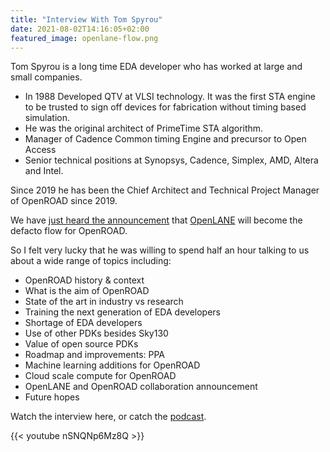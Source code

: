 ```yaml
---
title: "Interview With Tom Spyrou"
date: 2021-08-02T14:16:05+02:00
featured_image: openlane-flow.png
---
```


Tom Spyrou is a long time EDA developer who has worked at large and small companies.

* In 1988 Developed QTV at VLSI technology. It was the first STA engine to be trusted to sign off devices for fabrication without timing based simulation. 
* He was the original architect of PrimeTime STA algorithm.
* Manager of Cadence Common timing Engine and precursor to Open Access
* Senior technical positions at Synopsys, Cadence, Simplex, AMD, Altera and Intel.

Since 2019 he has been the Chief Architect and Technical Project Manager of OpenROAD since 2019.

We have [just heard the announcement](https://www.design-reuse.com/news/50383/efabless-openroad-openlane.html) that [OpenLANE](/terminology/openlane) will become the defacto flow for OpenROAD.

So I felt very lucky that he was willing to spend half an hour talking to us about a wide range of topics including:

* OpenROAD history & context
* What is the aim of OpenROAD
* State of the art in industry vs research
* Training the next generation of EDA developers
* Shortage of EDA developers
* Use of other PDKs besides Sky130
* Value of open source PDKs
* Roadmap and improvements: PPA
* Machine learning additions for OpenROAD
* Cloud scale compute for OpenROAD
* OpenLANE and OpenROAD collaboration announcement
* Future hopes

Watch the interview here, or catch the [podcast](https://www.podcasts.com/zero-to-asic-course).

{{< youtube nSNQNp6Mz8Q >}}
